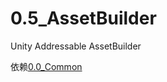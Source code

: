 # 0.5_AssetBuilder
Unity Addressable AssetBuilder

依赖[0.0_Common](https://github.com/HalfLobsterMan/0.0_Common.git)
